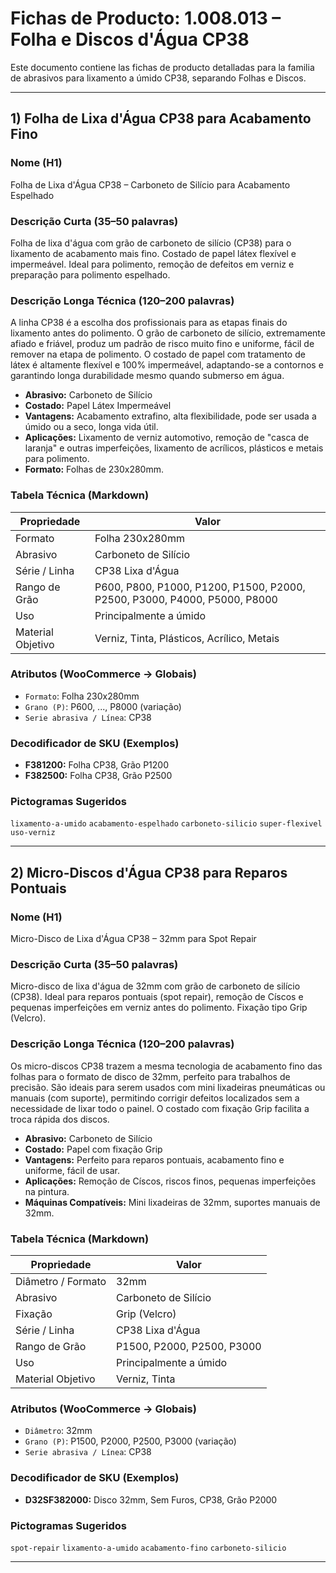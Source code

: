 
# Fichas de Producto: 1.008.013 – Folha e Discos d'Água CP38

Este documento contiene las fichas de producto detalladas para la familia de abrasivos para lixamento a úmido CP38, separando Folhas e Discos.

---

## 1) Folha de Lixa d'Água CP38 para Acabamento Fino

### Nome (H1)
Folha de Lixa d'Água CP38 – Carboneto de Silício para Acabamento Espelhado

### Descrição Curta (35–50 palavras)
Folha de lixa d'água com grão de carboneto de silício (CP38) para o lixamento de acabamento mais fino. Costado de papel látex flexível e impermeável. Ideal para polimento, remoção de defeitos em verniz e preparação para polimento espelhado.

### Descrição Longa Técnica (120–200 palavras)
A linha CP38 é a escolha dos profissionais para as etapas finais do lixamento antes do polimento. O grão de carboneto de silício, extremamente afiado e friável, produz um padrão de risco muito fino e uniforme, fácil de remover na etapa de polimento. O costado de papel com tratamento de látex é altamente flexível e 100% impermeável, adaptando-se a contornos e garantindo longa durabilidade mesmo quando submerso em água.

- **Abrasivo:** Carboneto de Silício
- **Costado:** Papel Látex Impermeável
- **Vantagens:** Acabamento extrafino, alta flexibilidade, pode ser usada a úmido ou a seco, longa vida útil.
- **Aplicações:** Lixamento de verniz automotivo, remoção de "casca de laranja" e outras imperfeições, lixamento de acrílicos, plásticos e metais para polimento.
- **Formato:** Folhas de 230x280mm.

### Tabela Técnica (Markdown)
| Propriedade | Valor |
|---|---|
| Formato | Folha 230x280mm |
| Abrasivo | Carboneto de Silício |
| Série / Linha | CP38 Lixa d'Água |
| Rango de Grão | P600, P800, P1000, P1200, P1500, P2000, P2500, P3000, P4000, P5000, P8000 |
| Uso | Principalmente a úmido |
| Material Objetivo | Verniz, Tinta, Plásticos, Acrílico, Metais |

### Atributos (WooCommerce → Globais)
- `Formato`: Folha 230x280mm
- `Grano (P)`: P600, ..., P8000 (variação)
- `Serie abrasiva / Línea`: CP38

### Decodificador de SKU (Exemplos)
- **F381200:** Folha CP38, Grão P1200
- **F382500:** Folha CP38, Grão P2500

### Pictogramas Sugeridos
`lixamento-a-umido` `acabamento-espelhado` `carboneto-silicio` `super-flexivel` `uso-verniz`

---

## 2) Micro-Discos d'Água CP38 para Reparos Pontuais

### Nome (H1)
Micro-Disco de Lixa d'Água CP38 – 32mm para Spot Repair

### Descrição Curta (35–50 palavras)
Micro-disco de lixa d'água de 32mm com grão de carboneto de silício (CP38). Ideal para reparos pontuais (spot repair), remoção de Císcos e pequenas imperfeições em verniz antes do polimento. Fixação tipo Grip (Velcro).

### Descrição Longa Técnica (120–200 palavras)
Os micro-discos CP38 trazem a mesma tecnologia de acabamento fino das folhas para o formato de disco de 32mm, perfeito para trabalhos de precisão. São ideais para serem usados com mini lixadeiras pneumáticas ou manuais (com suporte), permitindo corrigir defeitos localizados sem a necessidade de lixar todo o painel. O costado com fixação Grip facilita a troca rápida dos discos.

- **Abrasivo:** Carboneto de Silício
- **Costado:** Papel com fixação Grip
- **Vantagens:** Perfeito para reparos pontuais, acabamento fino e uniforme, fácil de usar.
- **Aplicações:** Remoção de Císcos, riscos finos, pequenas imperfeições na pintura.
- **Máquinas Compatíveis:** Mini lixadeiras de 32mm, suportes manuais de 32mm.

### Tabela Técnica (Markdown)
| Propriedade | Valor |
|---|---|
| Diâmetro / Formato | 32mm |
| Abrasivo | Carboneto de Silício |
| Fixação | Grip (Velcro) |
| Série / Linha | CP38 Lixa d'Água |
| Rango de Grão | P1500, P2000, P2500, P3000 |
| Uso | Principalmente a úmido |
| Material Objetivo | Verniz, Tinta |

### Atributos (WooCommerce → Globais)
- `Diâmetro`: 32mm
- `Grano (P)`: P1500, P2000, P2500, P3000 (variação)
- `Serie abrasiva / Línea`: CP38

### Decodificador de SKU (Exemplos)
- **D32SF382000:** Disco 32mm, Sem Furos, CP38, Grão P2000

### Pictogramas Sugeridos
`spot-repair` `lixamento-a-umido` `acabamento-fino` `carboneto-silicio`

---
